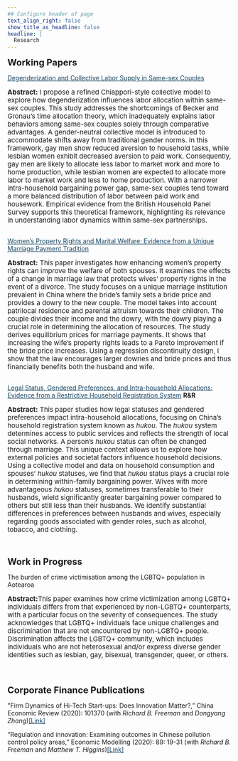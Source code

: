 ```yaml
---
## Configure header of page
text_align_right: false
show_title_as_headline: false
headline: |
  Research
---
```


<big><big><b>Working Papers</b></big></big>

<div> 
<a href="https://nbviewer.org/github/lzhuge/lzhuge.github.io/blob/main/papers/degender.pdf" style="color:#154360;" target="_blank">Degenderization and Collective Labor Supply in Same-sex Couples</a>
<br> <p style="line-height:120%; font-size: 15px"> <b>Abstract:</b> I propose a refined Chiappori-style collective model to explore how degenderization influences labor allocation within same-sex couples. This study addresses the shortcomings of Becker and Gronau’s time allocation theory, which inadequately explains labor behaviors among same-sex couples solely through comparative advantages. A gender-neutral collective model is introduced to accommodate shifts away from traditional gender norms. In this framework, gay men show reduced aversion to household tasks, while lesbian women exhibit decreased aversion to paid work. Consequently, gay men are likely to allocate less labor to market work and more to home production, while lesbian women are expected to allocate more labor to market work and less to home production. With a narrower intra-household bargaining power gap, same-sex couples tend toward a more balanced distribution of labor between paid work and housework. Empirical evidence from the British Household Panel Survey supports this theoretical framework, highlighting its relevance in understanding labor dynamics within same-sex partnerships.</p>
</div>

<div style="line-height:100%;">
    <br>
</div>

<div> 
<a href="https://nbviewer.org/github/lzhuge/lzhuge.github.io/blob/main/papers/Womens_Property_Rights.pdf" style="color:#154360;" target="_blank">Women’s Property Rights and Marital Welfare: Evidence from a Unique Marriage Payment Tradition</a>
<br> <p style="line-height:120%; font-size: 15px"> <b>Abstract:</b> This paper investigates how enhancing women’s property rights can improve the welfare of both spouses. It examines the effects of a change in marriage law that protects wives’ property rights in the event of a divorce. The study focuses on a unique marriage institution prevalent in China where the bride’s family sets a bride price and provides a dowry to the new couple. The model takes into account patrilocal residence and parental altruism towards their children. The couple divides their income and the dowry, with the dowry playing a crucial role in determining the allocation of resources. The study derives equilibrium prices for marriage payments. It shows that increasing the wife’s property rights leads to a Pareto improvement if the bride price increases. Using a regression discontinuity design, I show that the law encourages larger dowries and bride prices and thus financially benefits both the husband and wife.</p>
</div>

<div style="line-height:100%;">
    <br>
</div>

<div> 
<a href="https://nbviewer.org/github/lzhuge/lzhuge.github.io/blob/main/papers/hukou.pdf" style="color:#154360;" target="_blank">Legal Status, Gendered Preferences, and Intra-household Allocations: Evidence from a Restrictive Household Registration System</a> <b>R&R</b>
<br> <p style="line-height:120%; font-size: 15px"> 
<b>Abstract:</b> This paper studies how legal statuses and gendered preferences impact intra-household allocations, focusing on China’s household registration system known as <i>hukou</i>. The <i>hukou</i> system determines access to public services and reflects the strength of local social networks. A person’s <i>hukou</i> status can often be changed through marriage. This unique context allows us to explore how external policies and societal factors influence household decisions. Using a collective model and data on household consumption and spouses’ <i>hukou</i> statuses, we find that <i>hukou</i> status plays a crucial role in determining within-family bargaining power. Wives with more advantageous <i>hukou</i> statuses, sometimes transferable to their husbands, wield significantly greater bargaining power compared to others but still less than their husbands. We identify substantial differences in preferences between husbands and wives, especially regarding goods associated with gender roles, such as alcohol, tobacco, and clothing.</p>
</div>

<div style="line-height:150%;">
    <br>
</div>

<big><big><b>Work in Progress</b></big></big>

<div> 
The burden of crime victimisation among the LGBTQ+ population in Aotearoa
<br> <p style="line-height:120%; font-size: 15px"> <b>Abstract:</b>This paper examines how crime victimization among LGBTQ+ individuals differs from that experienced by non-LGBTQ+ counterparts, with a particular focus on the severity of consequences. The study acknowledges that LGBTQ+ individuals face unique challenges and discrimination that are not encountered by non-LGBTQ+ people. Discrimination affects the LGBTQ+ community, which includes individuals who are not heterosexual and/or express diverse gender identities such as lesbian, gay, bisexual, transgender, queer, or others.</p>
</div>

<div style="line-height:200%;">
    <br>
</div>

<big><big><b>Corporate Finance Publications</b></big></big>

<div> 
"Firm Dynamics of Hi-Tech Start-ups: Does Innovation Matter?,” China Economic Review (2020): 101370 (with <i>Richard B. Freeman</i> and <i>Dongyang Zhang</i>)<a href="https://www.sciencedirect.com/science/article/abs/pii/S1043951X19301312" style="color:#154360;" target="_blank">[Link]</a>
</div>

<div style="line-height:100%;">
    <br>
</div>

<div> 
“Regulation and innovation: Examining outcomes in Chinese pollution control policy areas,” Economic Modelling (2020): 89: 19-31 (with <i>Richard B. Freeman</i> and <i>Matthew T. Higgins</i>)<a href="https://www.sciencedirect.com/science/article/abs/pii/S0264999318301044" style="color:#154360;" target="_blank">[Link]</a>
</div>

<div style="line-height:300%;">
    <br>
</div>
